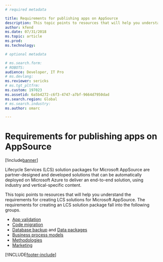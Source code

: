```yaml
---
# required metadata

title: Requirements for publishing apps on AppSource
description: This topic points to resources that will help you understand the requirements for creating solutions for Dynamics 365 Finance and Operations apps.
author: kfend
ms.date: 07/31/2018
ms.topic: article
ms.prod: 
ms.technology: 

# optional metadata

# ms.search.form: 
# ROBOTS: 
audience: Developer, IT Pro
# ms.devlang: 
ms.reviewer: sericks
# ms.tgt_pltfrm: 
ms.custom: 197023
ms.assetid: 6a5b4272-c6f3-4747-a7bf-9664d7950dad
ms.search.region: Global
# ms.search.industry: 
ms.author: omarc

---
```


# Requirements for publishing apps on AppSource

[!include[banner](../includes/banner.md)]

Lifecycle Services (LCS) solution packages for Microsoft AppSource are partner-designed and developed solutions that can be automatically deployed on Microsoft Azure to deliver an end-to-end solution, using industry and vertical-specific content.

This topic points to resources that will help you understand the requirements for creating LCS solutions for Microsoft AppSource. The requirements for creating an LCS solution package fall into the following groups.

-   [App validation](app-validation-lcs-solutions.md)
-   [Code migration](code-migration-lcs-solutions.md)
-   [Database backup](database-backup-lcs-solutions.md) and [Data packages](process-data-packages-lcs-solutions.md)
-   [Business process models](business-process-modeler-libraries-lcs-solutions.md)
-   [Methodologies](methodologies-lcs-solutions.md)
-   [Marketing](/azure/marketplace/partner-center-portal/create-new-operations-offer)


[!INCLUDE[footer-include](../../../includes/footer-banner.md)]